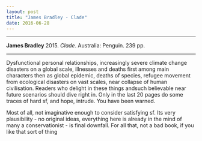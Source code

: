 ```yaml
---
layout: post
title: "James Bradley - Clade"
date: 2016-06-28
---
```


***
<b>James Bradley</b> 2015. _Clade_.  Australia: Penguin. 239 pp.

***

Dysfunctional personal relationships, increasingly  severe climate change disasters on a global scale, illnesses and deaths first among main characters then as global epidemic, deaths of species, refugee movement from ecological disasters on vast scales, near collapse of human civilisation.  Readers who delight in these things andsuch believable near future scenarios should dive right in.  Only in the last 20 pages do some traces of hard sf, and hope, intrude.  You have been warned.

Most of all, not imaginative enough to consider satisfying sf. Its very plausibility - no original ideas, everything here is already in the mind of many a conservationist - is final downfall.  For all that, not a bad book, if you like that sort of thing
